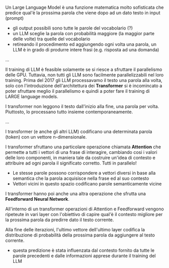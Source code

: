 Un Large Language Model è una funzione matematica molto sofisticata che predice qual'è la prossima parola che viene dopo ad un dato testo in input (prompt)
- gli output possibili sono tutte le parole del vocabolario (?)
- un LLM sceglie la parola con probabilità maggiore (la maggior parte delle volte) tra quelle del vocabolario
- retireando il procedimento ed aggiungendo ogni volta una parola, un LLM è in grado di produrre intere frasi (e.g. risposta ad una domanda)

...

Il training di LLM è feasible solamente se si riesce a sfruttare il parallelismo delle GPU. Tuttavia, non tutti gli LLM sono facilmente parallelizzabili nel loro training. Prima del 2017 gli LLM processavamo il testo una parola alla volta, solo con l'introduzione dell'architettura dei **Transformer** si è incomincato a poter sfruttare meglio il parallelismo e quindi a poter fare il training di LARGE language models.

I transformer non leggono il testo dall'inizio alla fine, una parola per volta. Piuttosto, lo processano tutto insieme contemporaneamente.

...

I transformer (e anche gli altri LLM) codificano una determinata parola (token) con un vettore n-dimensionale.

I transformer sfruttano una particolare operazione chiamata **Attention** che permette a tutti i vettori di una frase di interagire, cambiando cosi i valori delle loro componenti, in maniera tale da costruire un'idea di contesto e attribuire ad ogni parola il significato corretto. Tutti in parallelo!
- Le stesse parole possono corrispondere a vettori diversi in base alla semantica che la parola acquisisce nella frase ed al suo contesto
- Vettori vicini in questo spazio codificano parole semanticamente vicine

I transformer hanno poi anche una altra operazione che sfrutta una **Feedforward Neural Network**.

All'interno di un transformer operazioni di Attention e Feedforward vengono ripeteute in vari layer con l'obiettivo di capire qual'è il contesto migliore per la prossima parola da predirre dato il testo corrente.



Alla fine delle iterazioni, l'ultimo vettore dell'ultimo layer codifica la distribuzione di probabilità della prossima parola da aggiungere al testo corrente.
- questa predizione è stata influenzata dal contesto fornito da tutte le parole precedenti e dalle informazioni apprese durante il training del LLM 